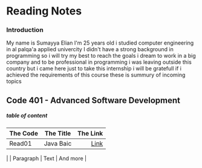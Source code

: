 # Reading Notes

### Introduction
My name is Sumayya Elian I'm 25 years old i studied computer engineering in al palqa'a applied univercity I didn't have a strong background in programming so i will try my best to reach the goals i dream to work in a big company and to be professional in programming 
i was leaving outside this country but i came here just to take this internship i will be gratefull if i achieved the requirements of this course 
these is summury of incoming topics 

## Code 401 - Advanced Software Development
##### table of content 
| The Code      | The Title | The Link     |
| :---        |    :----:   |          ---: |
| Read01      | Java Baic       | [Link](https://link-url-here.org)
  |
| Paragraph   | Text        | And more      |

